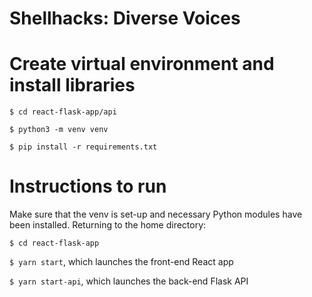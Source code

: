 # Shellhacks: Diverse Voices

# Create virtual environment and install libraries

`$ cd react-flask-app/api`

`$ python3 -m venv venv`

`$ pip install -r requirements.txt`

# Instructions to run

Make sure that the venv is set-up and necessary Python modules have been installed. Returning to the home directory:

`$ cd react-flask-app`

`$ yarn start`, which launches the front-end React app 

`$ yarn start-api`, which launches the back-end Flask API
